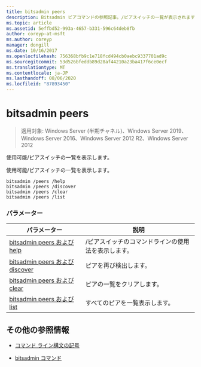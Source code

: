 ```yaml
---
title: bitsadmin peers
description: Bitsadmin ピアコマンドの参照記事。/ピアスイッチの一覧が表示されます。
ms.topic: article
ms.assetid: 5effbd52-993a-4657-b331-596c64deb8fb
author: coreyp-at-msft
ms.author: coreyp
manager: dongill
ms.date: 10/16/2017
ms.openlocfilehash: 756368bfb9c1e718fcd494cb0aebc9337701ad9c
ms.sourcegitcommit: 53d526bfeddb89d28af44210a23ba417f6ce0ecf
ms.translationtype: MT
ms.contentlocale: ja-JP
ms.lasthandoff: 08/06/2020
ms.locfileid: "87893450"
---
```

# <a name="bitsadmin-peers"></a>bitsadmin peers

> 適用対象: Windows Server (半期チャネル)、Windows Server 2019、Windows Server 2016、Windows Server 2012 R2、Windows Server 2012

使用可能/ピアスイッチの一覧を表示します。

使用可能/ピアスイッチの一覧を表示します。

```
bitsadmin /peers /help
bitsadmin /peers /discover
bitsadmin /peers /clear
bitsadmin /peers /list
```

### <a name="parameters"></a>パラメーター
| パラメーター | 説明 |
| -------------- | -------------- |
| [bitsadmin peers および help](bitsadmin-peers-and-help.md) | /ピアスイッチのコマンドラインの使用法を表示します。 |
| [bitsadmin peers および discover](bitsadmin-peers-and-discover.md) | ピアを再び検出します。 |
| [bitsadmin peers および clear](bitsadmin-peers-and-clear.md) | ピアの一覧をクリアします。 |
| [bitsadmin peers および list](bitsadmin-peers-and-list.md) | すべてのピアを一覧表示します。 |

## <a name="additional-references"></a>その他の参照情報

- [コマンド ライン構文の記号](command-line-syntax-key.md)

- [bitsadmin コマンド](bitsadmin.md)
